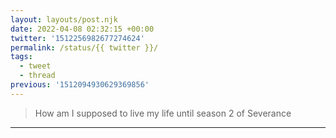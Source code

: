 ```yaml
---
layout: layouts/post.njk
date: 2022-04-08 02:32:15 +00:00
twitter: '1512256982677274624'
permalink: /status/{{ twitter }}/
tags: 
  - tweet
  - thread
previous: '1512094930629369856'
---
```


> How am I supposed to live my life until season 2 of Severance

---
